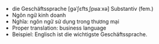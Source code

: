 - die Geschäftssprache	[ɡəˈʃɛftsˌʃpʁaːxə]	Substantiv (fem.)
- Ngôn ngữ kinh doanh
- Nghĩa: ngôn ngữ sử dụng trong thương mại
- Proper translation: business language
- Beispiel: Englisch ist die wichtigste Geschäftssprache.